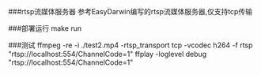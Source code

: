###rtsp流媒体服务器
    参考EasyDarwin编写的rtsp流媒体服务器,仅支持tcp传输

###部署运行
make run

###测试
ffmpeg -re -i ./test2.mp4 -rtsp_transport tcp -vcodec h264 -f rtsp "rtsp://localhost:554/ChannelCode=1"
ffplay -loglevel debug "rtsp://localhost:554/ChannelCode=1"

